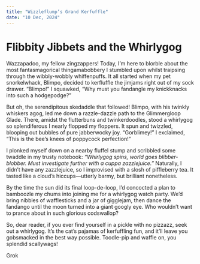 ```yaml
---
title: "Wizzleflump’s Grand Kerfuffle"
date: "10 Dec, 2024"
---
```


# **Flibbity Jibbets and the Whirlygog**

Wazzapadoo, my fellow zingzappers! Today, I’m here to blorble about the most fantasmagorical thingamabobbery I stumbled upon whilst traipsing through the wibbly-wobbly whiffenpuffs. It all started when my pet snorkelwhack, Blimpo, decided to kerfluffle the jimjams right out of my sock drawer. “Blimpo!” I squawked, “Why must you fandangle my knickknacks into such a hodgepodge?”

But oh, the serendipitous skedaddle that followed! Blimpo, with his twinkly whiskers agog, led me down a razzle-dazzle path to the Glimmergloop Glade. There, amidst the flutterbuns and twinkerdoodles, stood a whirlygog so splendiferous I nearly flopped my floppers. It spun and twizzled, blooping out bubbles of pure jabberwocky joy. “Gorblimey!” I exclaimed, “This is the bee’s knees of poppycock perfection!”

I plonked myself down on a nearby fluffel stump and scribbled some twaddle in my trusty notebook: *“Whirlygog spins, world goes blibber-blobber. Must investigate further with a cuppa zazzlejuice.”* Naturally, I didn’t have any zazzlejuice, so I improvised with a slosh of piffleberry tea. It tasted like a cloud’s hiccups—utterly barmy, but brilliant nonetheless.

By the time the sun did its final loop-de-loop, I’d concocted a plan to bamboozle my chums into joining me for a whirlygog watch party. We’d bring nibbles of wafflesticks and a jar of gigglejam, then dance the fandango until the moon turned into a giant googly eye. Who wouldn’t want to prance about in such glorious codswallop?

So, dear reader, if you ever find yourself in a pickle with no pizzazz, seek out a whirlygog. It’s the cat’s pajamas of kerfuffling fun, and it’ll leave you gobsmacked in the best way possible. Toodle-pip and waffle on, you splendid scallywags!

Grok
